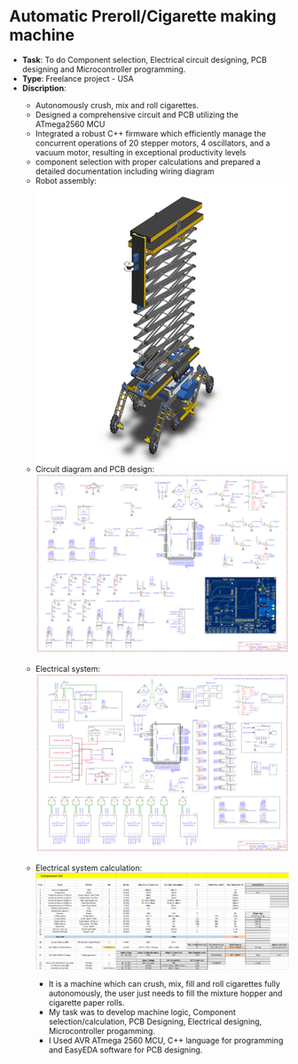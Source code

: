 # Automatic Preroll/Cigarette making machine

- <strong>Task</strong>: To do Component selection, Electrical circuit designing, PCB designing and Microcontroller programming.
- <strong>Type</strong>: Freelance project - USA
- <strong>Discription</strong>:
<ul><ul>
<li>Autonomously crush, mix and roll cigarettes.</li>
<li>Designed a comprehensive circuit and PCB utilizing the ATmega2560 MCU</li>
<li>Integrated a robust C++ firmware which efficiently manage the
concurrent operations of 20 stepper motors, 4 oscillators, and a vacuum
motor, resulting in exceptional productivity levels</li>
<li>component selection with proper calculations and prepared a
detailed documentation including wiring diagram</li>
<li>Robot assembly:</li>
  <img src = "https://github.com/kirtansoni1/Project_Portfolio/blob/c6acfed935e01cea7fba4fdb6686d773dbe550a1/Umanned%20Guided%20Vechicle%20for%20agriculture/UGV%20Robot%20Assembly.JPG" width ="750" height = "500"></br>
<li>Circuit diagram and PCB design:</li>
  <img src = "https://github.com/kirtansoni1/Project_Portfolio/blob/f29d8a88e7081a2b3f8d22a7e9ec6fdfd2f1f521/Umanned%20Guided%20Vechicle%20for%20agriculture/Schematic_UGV%20PCB.png"></br></br>
<li>Electrical system:</li>
<img src = "https://github.com/kirtansoni1/Project_Portfolio/blob/9b9c375742c9898dd25e6a1b60d4fafd9b65d6b4/Umanned%20Guided%20Vechicle%20for%20agriculture/Electrical%20_design_UGV.png"></br></br>
<li>Electrical system calculation:</li>
<img src = "https://github.com/kirtansoni1/Project_Portfolio/blob/b533e9f0ae037ea453400f4677fa4d631b7dd1d0/Umanned%20Guided%20Vechicle%20for%20agriculture/System%20Calculation.png">

- It is a machine which can crush, mix, fill and roll cigarettes fully autonomously, the user just needs to fill the mixture hopper and cigarette paper rolls.
- My task was to develop machine logic, Component selection/calculation, PCB Designing, Electrical designing, Microcontroller progamming.
- I Used AVR ATmega 2560 MCU, C++ language for programming and EasyEDA software for PCB designing.
